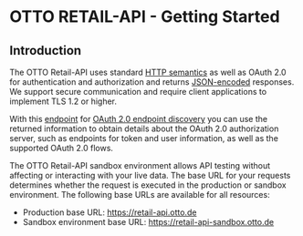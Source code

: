 # OTTO RETAIL-API - Getting Started

## Introduction
The OTTO Retail-API uses standard [HTTP semantics](https://httpwg.org/http-core/draft-ietf-httpbis-semantics-latest.html) as well as OAuth 2.0 for authentication and authorization and returns [JSON-encoded](http://www.json.org/) responses.
We support secure communication and require client applications to implement TLS 1.2 or higher.

With this [endpoint](https://keycloak.apps.otto.de/sec-api/auth/realms/retailapi-prod/.well-known/openid-configuration) for [OAuth 2.0 endpoint discovery](https://tools.ietf.org/html/draft-ietf-oauth-discovery-06) 
you can use the returned information to obtain details about the OAuth 2.0 authorization server, such as endpoints for token and user information, as well as the supported OAuth 2.0 flows.

The OTTO Retail-API sandbox environment allows API testing without affecting or interacting with your live data.
The base URL for your requests determines whether the request is executed in the production or sandbox environment.
The following base URLs are available for all resources:

* Production base URL: https://retail-api.otto.de
* Sandbox environment base URL: https://retail-api-sandbox.otto.de

